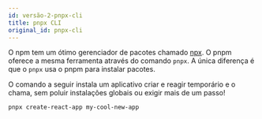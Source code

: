 ```yaml
---
id: versão-2-pnpx-cli
title: pnpx CLI
original_id: pnpx-cli
---
```


O npm tem um ótimo gerenciador de pacotes chamado [npx](https://medium.com/@maybekatz/introducing-npx-an-npm-package-runner-55f7d4bd282b).
O pnpm oferece a mesma ferramenta através do comando `pnpx`. A única diferença é que o `pnpx` usa o pnpm para instalar pacotes.

O comando a seguir instala um aplicativo criar e reagir temporário e o chama,
sem poluir instalações globais ou exigir mais de um passo!

```
pnpx create-react-app my-cool-new-app
```
